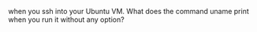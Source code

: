 when you ssh into your Ubuntu VM. What does the command uname print when you run it without any option?
